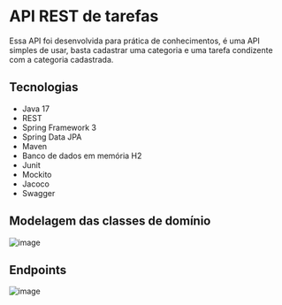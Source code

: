 
# API REST de tarefas

Essa API foi desenvolvida para prática de conhecimentos, é uma API simples de usar, basta cadastrar uma categoria e uma tarefa condizente com a categoria cadastrada.

## Tecnologias

- Java 17
- REST
- Spring Framework 3
- Spring Data JPA
- Maven
- Banco de dados em memória H2
- Junit
- Mockito
- Jacoco
- Swagger
  
## Modelagem das classes de domínio
![image](https://github.com/Gabrielv7/api-task/assets/53438847/919d432b-cd48-4075-8a7f-977ba19954a2)

## Endpoints
![image](https://github.com/Gabrielv7/api-task/assets/53438847/4cfcd45c-c891-49bd-acbd-28eedf055f3d)
